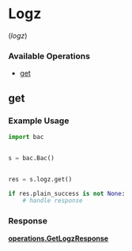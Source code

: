 # Logz
(*logz*)

### Available Operations

* [get](#get)

## get

### Example Usage

```python
import bac


s = bac.Bac()


res = s.logz.get()

if res.plain_success is not None:
    # handle response
```


### Response

**[operations.GetLogzResponse](../../models/operations/getlogzresponse.md)**

